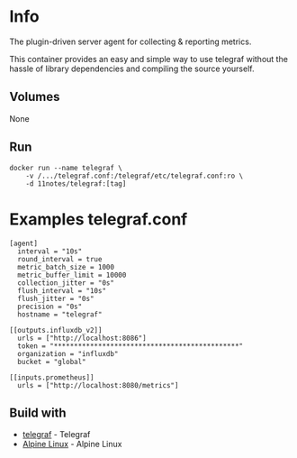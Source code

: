 # Info
The plugin-driven server agent for collecting & reporting metrics. 

This container provides an easy and simple way to use telegraf without the hassle of library dependencies and compiling the source yourself.

## Volumes
None

## Run
```shell
docker run --name telegraf \
    -v /.../telegraf.conf:/telegraf/etc/telegraf.conf:ro \
    -d 11notes/telegraf:[tag]
```

# Examples telegraf.conf
```shell
[agent]
  interval = "10s"
  round_interval = true
  metric_batch_size = 1000
  metric_buffer_limit = 10000
  collection_jitter = "0s"
  flush_interval = "10s"
  flush_jitter = "0s"
  precision = "0s"
  hostname = "telegraf"

[[outputs.influxdb_v2]]
  urls = ["http://localhost:8086"]
  token = "**********************************************"
  organization = "influxdb"
  bucket = "global"

[[inputs.prometheus]]
  urls = ["http://localhost:8080/metrics"]
```

## Build with
* [telegraf](https://github.com/influxdata/telegraf) - Telegraf
* [Alpine Linux](https://alpinelinux.org/) - Alpine Linux
